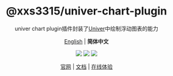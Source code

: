 <div align="center">
  <h1>@xxs3315/univer-chart-plugin</h1>
</div>

<div align="center">

univer chart plugin插件封装了[Univer](https://univer.ai/zh-CN)中绘制浮动图表的能力

[English][readme-en-link] | **简体中文** <br />

[![][github-license-shield]][github-license-link]
[![][npm-version-shield]][npm-version-link]
[![][language-shield]][language-link]

[官网][official-site-link] | [文档][documentation-link] | [在线体验][playground-link]

</div>


<!-- Links -->
[github-license-shield]: https://img.shields.io/github/license/xxs3315/univer-chart-plugin?style=flat-square
[github-license-link]: ./LICENSE
[npm-version-shield]: https://img.shields.io/npm/v/@xxs3315/univer-chart-plugin.svg?style=flat-square
[npm-version-link]: https://www.npmjs.com/package/@xxs3315/univer-chart-plugin
[language-shield]: https://img.shields.io/badge/language-TypeScript-red.svg?style=flat-square
[language-link]: https://www.typescriptlang.org/

[official-site-link]: https://github.com/xxs3315/univer-chart-plugin
[documentation-link]: https://github.com/xxs3315/univer-chart-plugin
[playground-link]: https://stackblitz.com/~/github.com/xxs3315/univer-chart-plugin

[readme-en-link]: ./README.md
[readme-zh-link]: ./README.zh-CN.md
